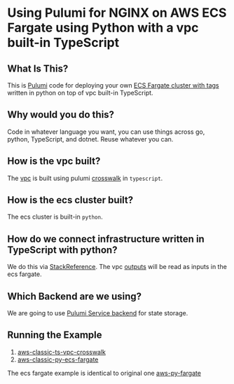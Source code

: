 # Using Pulumi for NGINX on AWS ECS Fargate using Python with a vpc built-in TypeScript

## What Is This?

This is [Pulumi](https://www.pulumi.com/) code for deploying your own [ECS Fargate cluster with tags](https://docs.aws.amazon.com/AmazonECS/latest/developerguide/AWS_Fargate.html) written in python on top of vpc built-in TypeScript.

## Why would you do this?
Code in whatever language you want, you can use things across go, python, TypeScript, and dotnet. Reuse whatever you can.

## How is the vpc built?

The [vpc](https://www.pulumi.com/docs/guides/crosswalk/aws/vpc/) is built using pulumi [crosswalk](https://www.pulumi.com/docs/guides/crosswalk/aws/) in `typescript`.

## How is the ecs cluster built?
The ecs cluster is built-in `python`.

## How do we connect infrastructure written in TypeScript with python?
We do this via [StackReference](https://www.pulumi.com/docs/intro/concepts/stack/#stackreferences).
The vpc [outputs](https://www.pulumi.com/docs/reference/cli/pulumi_stack_output/) will be read as inputs in the ecs fargate.

## Which Backend are we using?

We are going to use [Pulumi Service backend](https://www.pulumi.com/docs/intro/concepts/state/#pulumi-service-backend) for state storage.

## Running the Example

1. [aws-classic-ts-vpc-crosswalk](../aws-classic-ts-vpc-crosswalk)
2. [aws-classic-py-ecs-fargate](../aws-classic-py-ecs-fargate)

The ecs fargate example is identical to original one [aws-py-fargate](https://github.com/pulumi/examples/tree/master/aws-py-fargate)